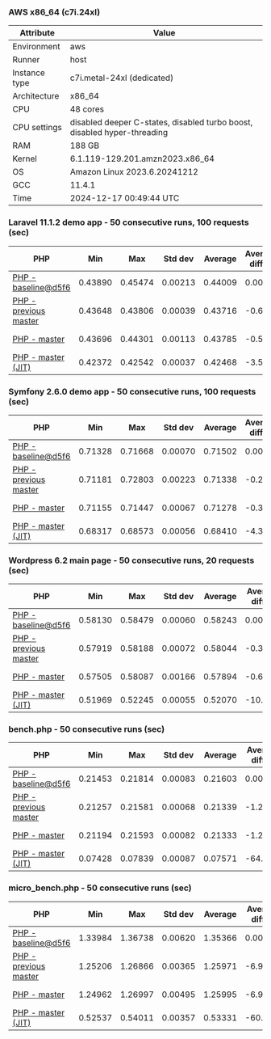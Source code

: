 ### AWS x86_64 (c7i.24xl)

|  Attribute    |     Value      |
|---------------|----------------|
| Environment   |aws|
| Runner        |host|
| Instance type |c7i.metal-24xl (dedicated)|
| Architecture  |x86_64
| CPU           |48 cores|
| CPU settings  |disabled deeper C-states, disabled turbo boost, disabled hyper-threading|
| RAM           |188 GB|
| Kernel        |6.1.119-129.201.amzn2023.x86_64|
| OS            |Amazon Linux 2023.6.20241212|
| GCC           |11.4.1|
| Time          |2024-12-17 00:49:44 UTC|

### Laravel 11.1.2 demo app - 50 consecutive runs, 100 requests (sec)

|     PHP     |     Min     |     Max     |    Std dev   |   Average  |  Average diff % |   Median   | Median diff % |     Memory    |
|-------------|-------------|-------------|--------------|------------|-----------------|------------|---------------|---------------|
|[PHP - baseline@d5f6](https://github.com/php/php-src/commit/d5f6e56610)|0.43890|0.45474|0.00213|0.44009|0.00%|0.43982|0.00%|41.81 MB|
|[PHP - previous master](https://github.com/php/php-src/commit/e02c226725)|0.43648|0.43806|0.00039|0.43716|-0.66%|0.43713|-0.61%|41.68 MB|
|[PHP - master](https://github.com/php/php-src/commit/4750ce1e6d)|0.43696|0.44301|0.00113|0.43785|-0.51%|0.43756|-0.51%|41.69 MB|
|[PHP - master (JIT)](https://github.com/php/php-src/commit/4750ce1e6d)|0.42372|0.42542|0.00037|0.42468|-3.50%|0.42475|-3.43%|50.75 MB|

### Symfony 2.6.0 demo app - 50 consecutive runs, 100 requests (sec)

|     PHP     |     Min     |     Max     |    Std dev   |   Average  |  Average diff % |   Median   | Median diff % |     Memory    |
|-------------|-------------|-------------|--------------|------------|-----------------|------------|---------------|---------------|
|[PHP - baseline@d5f6](https://github.com/php/php-src/commit/d5f6e56610)|0.71328|0.71668|0.00070|0.71502|0.00%|0.71490|0.00%|37.33 MB|
|[PHP - previous master](https://github.com/php/php-src/commit/e02c226725)|0.71181|0.72803|0.00223|0.71338|-0.23%|0.71295|-0.27%|37.38 MB|
|[PHP - master](https://github.com/php/php-src/commit/4750ce1e6d)|0.71155|0.71447|0.00067|0.71278|-0.31%|0.71277|-0.30%|37.38 MB|
|[PHP - master (JIT)](https://github.com/php/php-src/commit/4750ce1e6d)|0.68317|0.68573|0.00056|0.68410|-4.33%|0.68396|-4.33%|44.45 MB|

### Wordpress 6.2 main page - 50 consecutive runs, 20 requests (sec)

|     PHP     |     Min     |     Max     |    Std dev   |   Average  |  Average diff % |   Median   | Median diff % |     Memory    |
|-------------|-------------|-------------|--------------|------------|-----------------|------------|---------------|---------------|
|[PHP - baseline@d5f6](https://github.com/php/php-src/commit/d5f6e56610)|0.58130|0.58479|0.00060|0.58243|0.00%|0.58239|0.00%|42.95 MB|
|[PHP - previous master](https://github.com/php/php-src/commit/e02c226725)|0.57919|0.58188|0.00072|0.58044|-0.34%|0.58030|-0.36%|42.78 MB|
|[PHP - master](https://github.com/php/php-src/commit/4750ce1e6d)|0.57505|0.58087|0.00166|0.57894|-0.60%|0.57956|-0.49%|42.78 MB|
|[PHP - master (JIT)](https://github.com/php/php-src/commit/4750ce1e6d)|0.51969|0.52245|0.00055|0.52070|-10.60%|0.52065|-10.60%|61.62 MB|

### bench.php - 50 consecutive runs (sec)

|     PHP     |     Min     |     Max     |    Std dev   |   Average  |  Average diff % |   Median   | Median diff % |     Memory    |
|-------------|-------------|-------------|--------------|------------|-----------------|------------|---------------|---------------|
|[PHP - baseline@d5f6](https://github.com/php/php-src/commit/d5f6e56610)|0.21453|0.21814|0.00083|0.21603|0.00%|0.21595|0.00%|26.12 MB|
|[PHP - previous master](https://github.com/php/php-src/commit/e02c226725)|0.21257|0.21581|0.00068|0.21339|-1.22%|0.21326|-1.24%|26.05 MB|
|[PHP - master](https://github.com/php/php-src/commit/4750ce1e6d)|0.21194|0.21593|0.00082|0.21333|-1.25%|0.21324|-1.25%|26.05 MB|
|[PHP - master (JIT)](https://github.com/php/php-src/commit/4750ce1e6d)|0.07428|0.07839|0.00087|0.07571|-64.95%|0.07563|-64.98%|27.22 MB|

### micro_bench.php - 50 consecutive runs (sec)

|     PHP     |     Min     |     Max     |    Std dev   |   Average  |  Average diff % |   Median   | Median diff % |     Memory    |
|-------------|-------------|-------------|--------------|------------|-----------------|------------|---------------|---------------|
|[PHP - baseline@d5f6](https://github.com/php/php-src/commit/d5f6e56610)|1.33984|1.36738|0.00620|1.35366|0.00%|1.35320|0.00%|20.38 MB|
|[PHP - previous master](https://github.com/php/php-src/commit/e02c226725)|1.25206|1.26866|0.00365|1.25971|-6.94%|1.25942|-6.93%|20.31 MB|
|[PHP - master](https://github.com/php/php-src/commit/4750ce1e6d)|1.24962|1.26997|0.00495|1.25995|-6.92%|1.26014|-6.88%|20.31 MB|
|[PHP - master (JIT)](https://github.com/php/php-src/commit/4750ce1e6d)|0.52537|0.54011|0.00357|0.53331|-60.60%|0.53337|-60.58%|21.64 MB|

